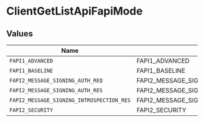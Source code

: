 # ClientGetListApiFapiMode


## Values

| Name                                      | Value                                     |
| ----------------------------------------- | ----------------------------------------- |
| `FAPI1_ADVANCED`                          | FAPI1_ADVANCED                            |
| `FAPI1_BASELINE`                          | FAPI1_BASELINE                            |
| `FAPI2_MESSAGE_SIGNING_AUTH_REQ`          | FAPI2_MESSAGE_SIGNING_AUTH_REQ            |
| `FAPI2_MESSAGE_SIGNING_AUTH_RES`          | FAPI2_MESSAGE_SIGNING_AUTH_RES            |
| `FAPI2_MESSAGE_SIGNING_INTROSPECTION_RES` | FAPI2_MESSAGE_SIGNING_INTROSPECTION_RES   |
| `FAPI2_SECURITY`                          | FAPI2_SECURITY                            |